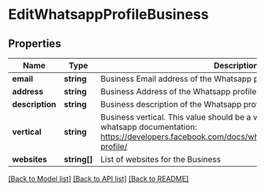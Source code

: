 # EditWhatsappProfileBusiness

## Properties
Name | Type | Description | Notes
------------ | ------------- | ------------- | -------------
**email** | **string** | Business Email address of the Whatsapp profile | [optional] 
**address** | **string** | Business Address of the Whatsapp profile | [optional] 
**description** | **string** | Business description of the Whatsapp profile | [optional] 
**vertical** | **string** | Business vertical. This value should be a valid vertical according to whatsapp documentation: https://developers.facebook.com/docs/whatsapp/api/settings/business-profile/ | [optional] 
**websites** | **string[]** | List of websites for the Business | [optional] 

[[Back to Model list]](../README.md#documentation-for-models) [[Back to API list]](../README.md#documentation-for-api-endpoints) [[Back to README]](../README.md)



